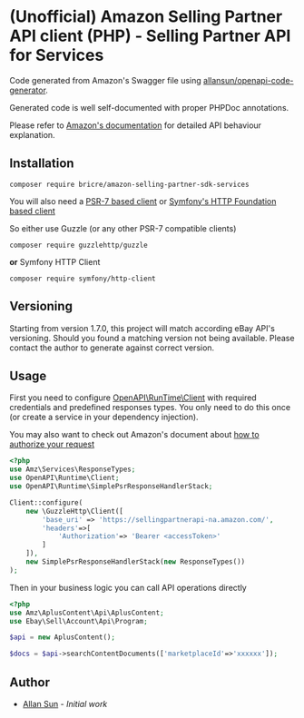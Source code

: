 # (Unofficial) Amazon Selling Partner API client (PHP) - Selling Partner API for Services

Code generated from Amazon's Swagger file
using [allansun/openapi-code-generator](https://github.com/allansun/openapi-code-generator).

Generated code is well self-documented with proper PHPDoc annotations.

Please refer to [Amazon's documentation](https://github.com/amzn/selling-partner-api-docs) for detailed API behaviour
explanation.

## Installation

```shell
composer require bricre/amazon-selling-partner-sdk-services
```

You will also need a [PSR-7 based client](https://www.php-fig.org/psr/psr-7/)
or [Symfony's HTTP Foundation based client](https://symfony.com/doc/current/http_client.html)

So either use Guzzle (or any other PSR-7 compatible clients)

```shell
composer require guzzlehttp/guzzle
```

**or** Symfony HTTP Client

```shell
composer require symfony/http-client
```

## Versioning

Starting from version 1.7.0, this project will match according eBay API's versioning. Should you found a matching
version not being available. Please contact the author to generate against correct version.

## Usage

First you need to
configure [OpenAPI\RunTime\Client](https://github.com/allansun/openapi-runtime/blob/master/src/Client.php)
with required credentials and predefined responses types. You only need to do this once (or create a service in your
dependency injection).

You may also want to check out Amazon's document
about [how to authorize your request](https://github.com/amzn/selling-partner-api-docs/blob/main/guides/en-US/developer-guide/SellingPartnerApiDeveloperGuide.md#authorizing-selling-partner-api-applications)

```php
<?php
use Amz\Services\ResponseTypes;
use OpenAPI\Runtime\Client;
use OpenAPI\Runtime\SimplePsrResponseHandlerStack;

Client::configure(
    new \GuzzleHttp\Client([
        'base_uri' => 'https://sellingpartnerapi-na.amazon.com/',
        'headers'=>[
            'Authorization'=> 'Bearer <accessToken>'
        ]
    ]),
    new SimplePsrResponseHandlerStack(new ResponseTypes())
);

```

Then in your business logic you can call API operations directly

```php
<?php
use Amz\AplusContent\Api\AplusContent;
use Ebay\Sell\Account\Api\Program;

$api = new AplusContent();

$docs = $api->searchContentDocuments(['marketplaceId'=>'xxxxxx']);

```

## Author

* [Allan Sun](https://github.com/allansun) - *Initial work*
